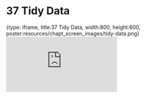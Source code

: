 # 37 Tidy Data
 
{type: iframe, title:37 Tidy Data, width:800, height:600, poster:resources/chapt_screen_images/tidy-data.png}
![](https://datatrail-jhu.github.io/DataTrail_ReOrg/no_toc/tidy-data.html)
 

 
